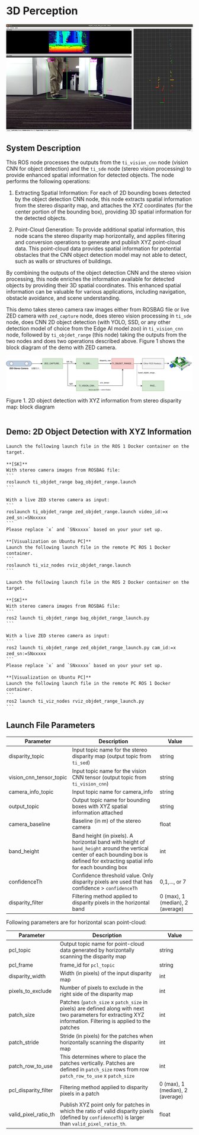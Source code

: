 3D Perception
=============

![](docs/objdet_range_rviz.png)
<br />

## System Description

This ROS node processes the outputs from the `ti_vision_cnn` node (vision CNN for object detection) and the `ti_sde` node (stereo vision processing) to provide enhanced spatial information for detected objects. The node performs the following operations:

1. Extracting Spatial Information: For each of 2D bounding boxes detected by the object detection CNN node, this node extracts spatial information from the stereo disparity map, and attaches the XYZ coordinates (for the center portion of the bounding box), providing 3D spatial information for the detected objects.

2. Point-Cloud Generation: To provide additional spatial information, this node scans the stereo disparity map horizontally, and applies filtering and conversion operations to generate and publish XYZ point-cloud data. This point-cloud data provides spatial information for potential obstacles that the CNN object detection model may not able to detect, such as walls or structures of buildings.

By combining the outputs of the object detection CNN and the stereo vision processing, this node enriches the information available for detected objects by providing their 3D spatial coordinates. This enhanced spatial information can be valuable for various applications, including navigation, obstacle avoidance, and scene understanding.

This demo takes stereo camera raw images either from ROSBAG file or live ZED camera with `zed_capture` node, does stereo vision processing in `ti_sde` node, does CNN 2D object detection (with YOLO, SSD, or any other detection model of choice from the Edge AI model zoo) in `ti_vision_cnn` node, followed by `ti_objdet_range` (this node) taking the outputs from the two nodes and does two operations described above. Figure 1 shows the block diagram of the demo with ZED camera.

![](docs/objdet_range_block_diagram.svg)
<figcaption>Figure 1. 2D object detection with XYZ information from stereo disparity map: block diagram</figcaption>
<br />

## Demo: 2D Object Detection with XYZ Information

````{only} tag_ros1n2
Launch the following launch file in the ROS 1 Docker container on the target.

**[SK]**
With stereo camera images from ROSBAG file:
```
roslaunch ti_objdet_range bag_objdet_range.launch
```

With a live ZED stereo camera as input:
```
roslaunch ti_objdet_range zed_objdet_range.launch video_id:=x zed_sn:=SNxxxxx
```
Please replace `x` and `SNxxxxx` based on your your set up.

**[Visualization on Ubuntu PC]**
Launch the following launch file in the remote PC ROS 1 Docker container.
```
roslaunch ti_viz_nodes rviz_objdet_range.launch
```
````

````{only} tag_ros2only
Launch the following launch file in the ROS 2 Docker container on the target.

**[SK]**
With stereo camera images from ROSBAG file:
```
ros2 launch ti_objdet_range bag_objdet_range_launch.py
```

With a live ZED stereo camera as input:
```
ros2 launch ti_objdet_range zed_objdet_range_launch.py cam_id:=x zed_sn:=SNxxxxx
```
Please replace `x` and `SNxxxxx` based on your your set up.

**[Visualization on Ubuntu PC]**
Launch the following launch file in the remote PC ROS 1 Docker container.
```
ros2 launch ti_viz_nodes rviz_objdet_range_launch.py
```
````

## Launch File Parameters

Parameter               | Description                                                                    | Value
------------------------|--------------------------------------------------------------------------------|--------
disparity_topic         | Input topic name for the stereo disparity map (output topic from `ti_sed`)     | string
vision_cnn_tensor_topic | Input topic name for the vision CNN tensor (output topic from `ti_vision_cnn`) | string
camera_info_topic       | Input topic name for camera_info                                               | string
output_topic            | Output topic name for bounding boxes with XYZ spatial information attached     | string
camera_baseline         | Baseline (in m) of the stereo camera                                           | float
band_height             | Band height (in pixels). A horizontal band with height of `band_height` around the vertical center of each bounding box is defined for extracting spatial info for each bounding box        | int
confidenceTh            | Confidence threshold value. Only disparity pixels are used that has confidence > `confidenceTh` | 0,1,..., or 7
disparity_filter        | Filtering method applied to disparity pixels in the horizontal band            | 0 (max), 1 (median), 2 (average)

Following parameters are for horizontal scan point-cloud:

Parameter              | Description                                                                                   | Value
-----------------------|-----------------------------------------------------------------------------------------------|-------
pcl_topic              | Output topic name for point-cloud data generated by horizontally scanning the disparity map   | string
pcl_frame              | frame_id for `pcl_topic`                                                                      | string
disparity_width        | Width (in pixels) of the input disparity map                                                  | int
pixels_to_exclude      | Number of pixels to exclude in the right side of the disparity map                            | int
patch_size             | Patches (`patch_size` x `patch_size` in pixels) are defined along with next two parameters for extracting XYZ information. Filtering is applied to the patches | int
patch_stride           | Stride (in pixels) for the patches when horizontally scanning the disparity map               | int
patch_row_to_use       | This determines where to place the patches vertically. Patches are defined in `patch_size` rows from row `patch_row_to_use` x `patch_size` | int
pcl_disparity_filter   | Filtering method applied to disparity pixels in a patch                                       | 0 (max), 1 (median), 2 (average)
valid_pixel_ratio_th   | Publish XYZ point only for patches in which the ratio of valid disparity pixels (defined by `confidenceTh`) is larger than `valid_pixel_ratio_th`. | float

